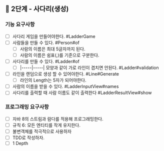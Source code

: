 ## 🚀 2단계 - 사다리(생성)

### 기능 요구사항

- [ ] 사다리 게임을 만들어야한다. #LadderGame 
- [ ] 사람들을 만들 수 있다. #Person#of
    - [ ] 사람의 이름은 최대 5글자까지 된다.
    - [ ] 사람의 이름은 쉼표(,)를 기준으로 구분한다.
- [ ] 사다리를 만들 수 있다. #Ladder#of
    - [ ] |-----|-----| 모양과 같이 가로 라인이 겹치면 안된다. #Ladder#validation
- [ ] 라인을 랜덤으로 생성 할 수 있어야한다. #Line#Generate
    - [ ] 라인의 Length는 5자가 되어야한다.

- [ ] 사람의 이름을 받을 수 있다. #LadderInputView#names
- [ ] 사다리를 출력할 때 사람 이름도 같이 출력한다 #LadderResultView#show

### 프로그래밍 요구사항

- [ ] 자바 8의 스트림과 람다를 적용해 프로그래밍한다.
- [ ] 규칙 6: 모든 엔티티를 작게 유지한다.
- [ ] 불변객체를 적극적으로 사용하자
- [ ] TDD로 작성하자.
- [ ] 1 Depth